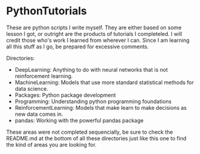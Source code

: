 # PythonTutorials
These are python scripts I write myself.
They are either based on some lesson I got, or outright are the products of tutorials I completeled.
I will credit those who's work I learned from wherever I can.
Since I am learning all this stuff as I go, be prepared for excessive comments.

Directories:
- DeepLearning: Anything to do with neural networks that is not reinforcement learning.
- MachineLearning: Models that use more standard statistical methods for data science.
- Packages: Python package development
- Programming: Understanding python programming foundations
- ReinforcementLearning: Models that make learn to make decisions as new data comes in.
- pandas: Working with the powerful pandas package

These areas were not completed sequencially, be sure to check the README.md at the bottom of all these directories just like this one to find the kind of areas you are looking for.
